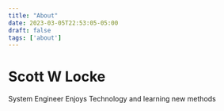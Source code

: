 ```yaml
---
title: "About"
date: 2023-03-05T22:53:05-05:00
draft: false
tags: ['about']
---
```


# Scott W Locke
System Engineer 
Enjoys Technology and learning new methods
